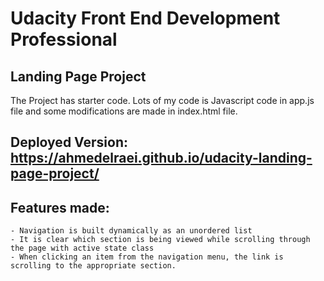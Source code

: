 # Udacity Front End Development Professional
## Landing Page Project

The Project has starter code. Lots of my code is Javascript code in app.js file and some modifications are made in index.html file.

## Deployed Version: https://ahmedelraei.github.io/udacity-landing-page-project/

## Features made:
    - Navigation is built dynamically as an unordered list
    - It is clear which section is being viewed while scrolling through the page with active state class
    - When clicking an item from the navigation menu, the link is scrolling to the appropriate section.